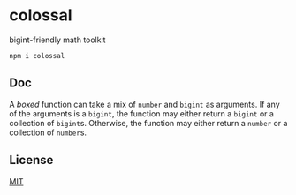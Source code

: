 # colossal

bigint-friendly math toolkit

```
npm i colossal
```

## Doc

A *boxed* function can take a mix of `number` and `bigint` as arguments.
If any of the arguments is a `bigint`,
the function may either return a `bigint` or a collection of `bigint`s.
Otherwise,
the function may either return a `number` or a collection of `number`s.

## License

[MIT](./LICENSE)
